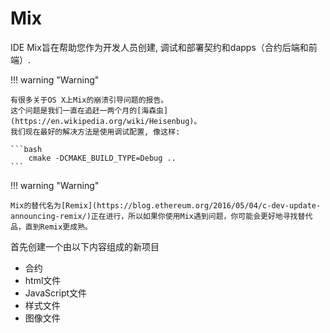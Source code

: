 # Mix

IDE Mix旨在帮助您作为开发人员创建, 调试和部署契约和dapps（合约后端和前端）.

!!! warning "Warning"

    有很多关于OS X上Mix的崩溃引导问题的报告。
    这个问题是我们一直在追赶一两个月的[海森虫](https://en.wikipedia.org/wiki/Heisenbug)。
    我们现在最好的解决方法是使用调试配置, 像这样:

    ```bash
        cmake -DCMAKE_BUILD_TYPE=Debug ..
    ```

!!! warning "Warning"

    Mix的替代名为[Remix](https://blog.ethereum.org/2016/05/04/c-dev-update-announcing-remix/)正在进行，所以如果你使用Mix遇到问题，你可能会更好地寻找替代品，直到Remix更成熟。

首先创建一个由以下内容组成的新项目

- 合约
- html文件
- JavaScript文件
- 样式文件
- 图像文件